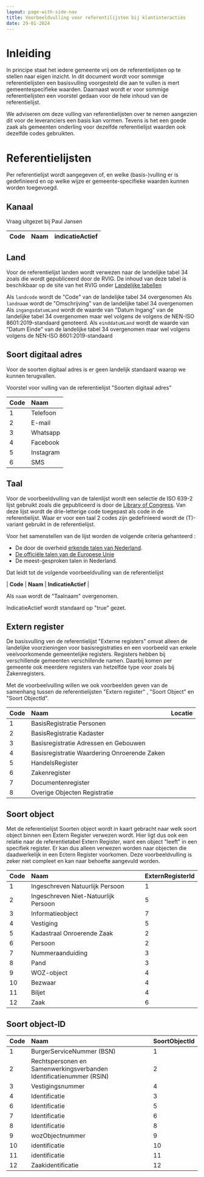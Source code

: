 ```yaml
---
layout: page-with-side-nav
title: Voorbeeldvulling voor referentilijsten bij klantinteracties
date: 29-01-2024
---
```


# Inleiding

In principe staat het iedere gemeente vrij om de referentielijsten op te stellen naar eigen inzicht. 
In dit document wordt voor sommige referentielijsten een basisvulling voorgesteld die aan te vullen is mert gemeentespecifieke waarden. 
Daarnaast wordt er voor sommige referentielijsten een voorstel gedaan voor de hele inhoud van de referentielijst. 

We adviseren om deze vulling van referentielijsten over te nemen aangezien dit voor de leveranciers een basis kan vormen. 
Tevens is het een goede zaak als gemeenten onderling voor dezelfde referentielijst waarden ook dezelfde codes gebruikten.

# Referentielijsten

Per referentielijst wordt aangegeven of, en welke (basis-)vulling er is gedefinieerd en op welke wijze er gemeente-specifieke waarden kunnen worden toegevoegd. 

## Kanaal

Vraag uitgezet bij Paul Jansen 


| Code | Naam | indicatieActief |
| :----------- | :----------- | :----------- |

## Land

Voor de referentielijst landen wordt verwezen naar de landelijke tabel 34 zoals die wordt gepubliceerd door de RVIG. 
De inhoud van deze tabel is beschikbaar op de site van het RVIG onder [Landelijke tabellen](https://publicaties.rvig.nl/Landelijke_tabellen/) 

Als `landcode` wordt de "Code" van de landelijke tabel 34 overgenomen
Als `landnaam` wordt de "Omschrijving" van de landelijke tabel 34 overgenomen 
Als `ingangsdatumLand` wordt de waarde van "Datum Ingang" van de landelijke tabel 34 overgenomen maar wel volgens de volgens de NEN-ISO 8601:2019-standaard genoteerd.
Als `einddatumLand` wordt de waarde van "Datum Einde" van de landelijke tabel 34 overgenomen maar wel volgens volgens de NEN-ISO 8601:2019-standaard

## Soort digitaal adres

Voor de soorten digitaal adres is er geen landelijk standaard waarop we kunnen terugvallen. 

Voorstel voor vulling van de referentielijst "Soorten digitaal adres" 

| Code | Naam | 
| :----------- | :----------- |
| 1  | Telefoon | 
| 2  | E-mail |
| 3  | Whatsapp |
| 4  | Facebook | 
| 5  | Instagram | 
| 6  | SMS | 


## Taal

Voor de voorbeeldvulling van de talenlijst wordt een selectie de ISO 639-2 lijst gebruikt zoals die gepubliceerd is door de [Library of Congress](https://www.loc.gov/standards/iso639-2/php/code_list.php). Van deze lijst wordt de drie-letterige code toegepast als code in de referentielijst. Waar er voor een taal 2 codes zijn gedefinieerd wordt de (T)-variant gebruikt in de referentielijst. 

Voor het samenstellen van de lijst worden de volgende criteria gehanteerd :
- De door de overheid [erkende talen van Nederland](https://www.rijksoverheid.nl/onderwerpen/erkende-talen/vraag-en-antwoord/erkende-talen-nederland).
- [De officiële talen van de Europese Unie](https://european-union.europa.eu/principles-countries-history/languages_nl)
- De meest-gesproken talen in Nederland.

Dat leidt tot de volgende voorbeeldvulling van de referentielijst

| **Code** | **Naam** | **IndicatieActief** | 


Als `naam` wordt de "Taalnaam" overgenomen.

IndicatieActief wordt standaard op "true" gezet.

## Extern register

De basisvulling ven de referentielijst "Externe registers" omvat alleen de landelijke voorzieningen voor basisregistraties en een voorbeeld van enkele veelvoorkomende gemeentelijke registers. Registers hebben bij verschillende gemeenten verschillende namen. Daarbij komen per gemeente ook meerdere registers van hetzelfde type voor zoals bij Zakenregisters. 

Met de voorbeelvulling willen we ook voorbeelden geven van de samenhang tussen de referentielijsten "Extern register" , "Soort Object" en "Soort ObjectId".

| Code | Naam | Locatie | 
| :----------- | :----------- | :----------- |
| 1  | BasisRegistratie Personen |  | 
| 2  | BasisRegistratie Kadaster |  |
| 3  | Basisregistratie Adressen en Gebouwen |  |
| 4  | Basisregistratie Waardering Onroerende Zaken |  | 
| 5  | HandelsRegister |  | 
| 6  | Zakenregister |  |
| 7  | Documentenregister |  |
| 8  | Overige Objecten Registratie |  |

## Soort object

Met de referentielijst Soorten object wordt in kaart gebracht naar welk soort object binnen een Extern Register verwezen wordt. Hier ligt dus ook een relatie naar de referentietabel Extern Register, want een object "leeft" in een specifiek register. Er kan dus alleen verwezen worden naar objecten die daadwerkelijk in een Ectern Register voorkomen. Deze voorbeeldvulling is zeker niet compleet en kan naar behoefte aangevuld worden. 

| Code | Naam | ExternRegisterId |
| :----------- | :----------- | :----------- |
| 1  | Ingeschreven Natuurlijk Persoon | 1 |  | 
| 2  | Ingeschreven Niet-Natuurlijk Persoon | 5 |
| 3  | Informatieobject | 7 |
| 4  | Vestiging | 5 | 
| 5  | Kadastraal Onroerende Zaak | 2 | 
| 6  | Persoon | 2 |
| 7  | Nummeraanduiding | 3 |
| 8  | Pand | 3 |
| 9  | WOZ-object | 4 |
| 10 | Bezwaar | 4 | 
| 11 | Biljet | 4 | 
| 12 | Zaak | 6 | 



## Soort object-ID

| Code | Naam | SoortObjectId |
| :----------- | :----------- | :----------- |
| 1  | BurgerServiceNummer (BSN) | 1 |  
| 2  | Rechtspersonen en Samenwerkingsverbanden Identificatienummer (RSIN) | 2 |
| 3  | Vestigingsnummer | 4 | 
| 4  | Identificatie | 3 | 
| 6  | Identificatie | 5 |
| 7  | Identificatie | 6 |
| 8  | Identificatie | 8 |
| 9  | wozObjectnummer | 9 |
| 10 | identificatie | 10 | 
| 11 | identificatie | 11| 
| 12 | Zaakidentificatie | 12 | 

